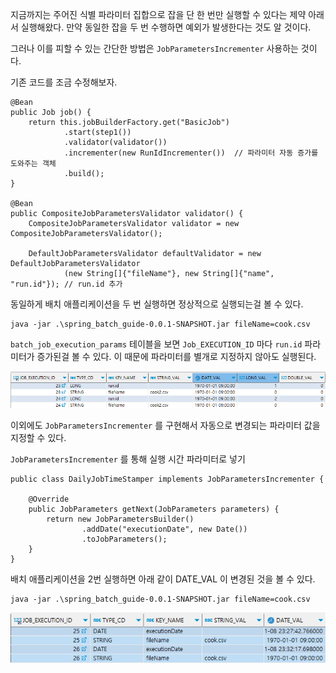 
지금까지는 주어진 식별 파라미터 집합으로 잡을 단 한 번만 실행할 수 있다는 제약 아래서 실행해왔다. 만약 동일한 잡을 두 번 수행하면 예외가 발생한다는 것도 알 것이다.

그러나 이를 피할 수 있는 간단한 방법은 `JobParametersIncrementer` 사용하는 것이다. 

기존 코드를 조금 수정해보자.

```
@Bean  
public Job job() {  
	return this.jobBuilderFactory.get("BasicJob")  
			.start(step1())  
			.validator(validator())  
			.incrementer(new RunIdIncrementer())  // 파라미터 자동 증가를 도와주는 객체
			.build();  
}

@Bean   
public CompositeJobParametersValidator validator() {  
    CompositeJobParametersValidator validator = new CompositeJobParametersValidator();  
  
    DefaultJobParametersValidator defaultValidator = new DefaultJobParametersValidator  
            (new String[]{"fileName"}, new String[]{"name", "run.id"}); // run.id 추가
```

동일하게 배치 애플리케이션을 두 번 실행하면 정상적으로 실행되는걸 볼 수 있다.

```
java -jar .\spring_batch_guide-0.0.1-SNAPSHOT.jar fileName=cook.csv
```

`batch_job_execution_params` 테이블을 보면  `Job_EXECUTION_ID` 마다 `run.id` 파라미터가 증가된걸 볼 수 있다. 이 때문에 파라미터를 별개로 지정하지 않아도 실행된다.

![[Pasted image 20231108234016.png]](../images/Pasted%20image%2020231108234016.png)


이외에도 `JobParametersIncrementer` 를 구현해서 자동으로 변경되는 파라미터 값을 지정할 수 있다.

`JobParametersIncrementer` 를 통해 실행 시간 파라미터로 넣기

```
public class DailyJobTimeStamper implements JobParametersIncrementer {  
  
    @Override  
    public JobParameters getNext(JobParameters parameters) {  
        return new JobParametersBuilder()  
                .addDate("executionDate", new Date())  
                .toJobParameters();  
    }  
}
```


배치 애플리케이션을 2번 실행하면 아래 같이 DATE_VAL 이 변경된 것을 볼 수 있다.

```
java -jar .\spring_batch_guide-0.0.1-SNAPSHOT.jar fileName=cook.csv 
```



![[Pasted image 20231108234535.png]](../images/Pasted%20image%2020231108234535.png)
